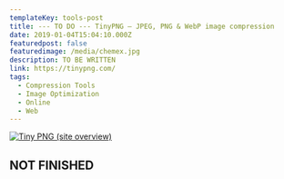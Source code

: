 ```yaml
---
templateKey: tools-post
title: --- TO DO --- TinyPNG – JPEG, PNG & WebP image compression
date: 2019-01-04T15:04:10.000Z
featuredpost: false
featuredimage: /media/chemex.jpg
description: TO BE WRITTEN
link: https://tinypng.com/
tags:
  - Compression Tools
  - Image Optimization
  - Online
  - Web
---
```


[![Tiny PNG (site overview)](/media/chemex.jpg)](https://tinypng.com/ "Go to Tiny PNG's website")

## NOT FINISHED

